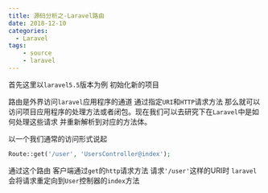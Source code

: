 ```yaml
---
title: 源码分析之-Laravel路由
date: 2018-12-10
categories:
  - Laravel
tags:
    - source
    - laravel
---
```


首先这里以`laravel5.5`版本为例  初始化新的项目

路由是外界访问`laravel`应用程序的通道 通过指定`URI`和`HTTP`请求方法 那么就可以访问项目应用程序的处理方法或者闭包。现在我们可以去研究下在`Laravel`中是如何处理这些请求 并重新解析到对应的方法体。

以一个我们通常的访问形式说起
```php
Route::get('/user', 'UsersController@index');
```

通过这个路由 客户端通过`get`的`http`请求方法 请求`'/user'`这样的URI时  `laravel`会将请求重定向到`User`控制器的`index`方法